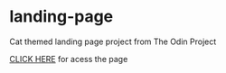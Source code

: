 # landing-page
Cat themed landing page project from The Odin Project

<a href="https://pedrorub1.github.io/Landing-page/" target="_blank">CLICK HERE</a> for acess the page
